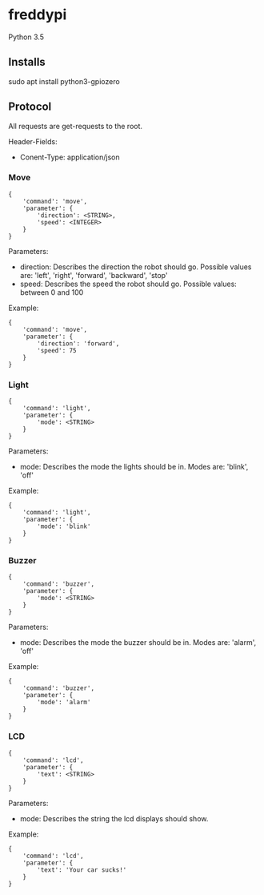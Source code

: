 # freddypi
Python 3.5
## Installs
sudo apt install python3-gpiozero

## Protocol
All requests are get-requests to the root.

Header-Fields:
* Conent-Type: application/json
### Move
```
{
	'command': 'move',
	'parameter': {
		'direction': <STRING>,
		'speed': <INTEGER>
	}
}
```
Parameters:
* direction: Describes the direction the robot should go. Possible values are: 'left', 'right', 'forward', 'backward', 'stop'
* speed: Describes the speed the robot should go. Possible values: between 0 and 100

Example:
```
{
	'command': 'move',
	'parameter': {
		'direction': 'forward',
		'speed': 75
	}
}
```
### Light
```
{
	'command': 'light',
	'parameter': {
		'mode': <STRING>
	}
}
```
Parameters:
* mode: Describes the mode the lights should be in. Modes are: 'blink', 'off'

Example:
```
{
	'command': 'light',
	'parameter': {
		'mode': 'blink'
	}
}
```
### Buzzer
```
{
	'command': 'buzzer',
	'parameter': {
		'mode': <STRING>
	}
}
```
Parameters:
* mode: Describes the mode the buzzer should be in. Modes are: 'alarm', 'off'

Example:
```
{
	'command': 'buzzer',
	'parameter': {
		'mode': 'alarm'
	}
}
```
### LCD
```
{
	'command': 'lcd',
	'parameter': {
		'text': <STRING>
	}
}
```
Parameters:
* mode: Describes the string the lcd displays should show.

Example:
```
{
	'command': 'lcd',
	'parameter': {
		'text': 'Your car sucks!'
	}
}
```
